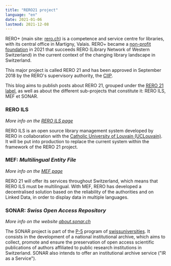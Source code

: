 ```yaml
---
title: "RERO21 project"
language: "en"
date: 2021-01-06
lastmod: 2021-12-08
---
```


RERO+ (main site: [rero.ch](https://www.rero.ch/)) is a competence and service centre for libraries, with its central office in Martigny, Valais. RERO+ became a [non-profit foundation](/en/la-fondation-rero-est-nee/) in 2021 that succeeds RERO (Library Network of Western Switzerland) in the current context of the changing library landscape in Switzerland.

This major project is called RERO 21 and has been approved in September 2018 by the RERO's supervisory authority, the [CIIP](https://www2000.rero.ch/pdfview.php?section=communique&filename=ciip_communique.pdf "Press release of CIIP in PDF").

This blog aims to publish posts about RERO 21, grouped under the [RERO 21 label](/en/tags/rero21), as well as about the different sub-projects that constitute it: RERO ILS, MEF et SONAR.

### RERO ILS

*More info on the [RERO ILS page](https://www.rero.ch/produits/ils)*

RERO ILS is an open source library management system developed by RERO in collaboration with the [Catholic University of Louvain (UCLouvain)](https://uclouvain.be/). It will be put into production to replace the current system within the framework of the RERO 21 project.

### MEF: *Multilingual Entity File*

*More info on the [MEF page](/en/mef)*

RERO 21 will offer its services throughout Switzerland, which means that RERO ILS must be multilingual. With MEF, RERO has developed a decentralised solution based on the reliability of the authorities and on Linked Data, in order to display data in multiple languages.

### SONAR: *Swiss Open Access Repository*

*More info on the website [about.sonar.ch](https://about.sonar.ch/)*

The SONAR project is part of the [P-5](https://www.swissuniversities.ch/en/organisation/projects-and-programmes/p-5/) program of [swissuniversities](https://www.swissuniversities.ch/). It consists in the development of a national institutional archive, which aims to collect, promote and ensure the preservation of open access scientific publications of authors affiliated to public research institutions in Switzerland. SONAR also intends to offer an institutional archive service ("IR as a Service").